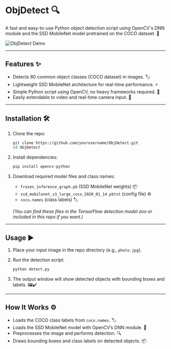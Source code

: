 # ObjDetect 🔍

A fast and easy-to-use Python object detection script using OpenCV's DNN module and the SSD MobileNet model pretrained on the COCO dataset. 🤖

![ObjDetect Demo](demo_image.png)  

---

## Features ✨

- Detects 80 common object classes (COCO dataset) in images. 🏷️
- Lightweight SSD MobileNet architecture for real-time performance. ⚡
- Simple Python script using OpenCV, no heavy frameworks required. 🐍
- Easily extendable to video and real-time camera input. 🎥

---


## Installation 🛠️

1. Clone the repo:

   ```bash
   git clone https://github.com/yourusername/ObjDetect.git
   cd ObjDetect
   ```

2. Install dependencies:

   ```bash
   pip install opencv-python
   ```

3. Download required model files and class names:

   - `frozen_inference_graph.pb` (SSD MobileNet weights) 📦  
   - `ssd_mobilenet_v3_large_coco_2020_01_14.pbtxt` (config file) ⚙️  
   - `coco.names` (class labels) 🏷️  

   *(You can find these files in the TensorFlow detection model zoo or included in this repo if you want.)*

---

## Usage ▶️

1. Place your input image in the repo directory (e.g., `photo.jpg`).  
2. Run the detection script:

   ```bash
   python detect.py
   ```

3. The output window will show detected objects with bounding boxes and labels. 🖼️✔️

---

## How It Works ⚙️

- Loads the COCO class labels from `coco.names`. 🏷️  
- Loads the SSD MobileNet model with OpenCV’s DNN module. 🤖  
- Preprocesses the image and performs detection. 🔍  
- Draws bounding boxes and class labels on detected objects. 📦

